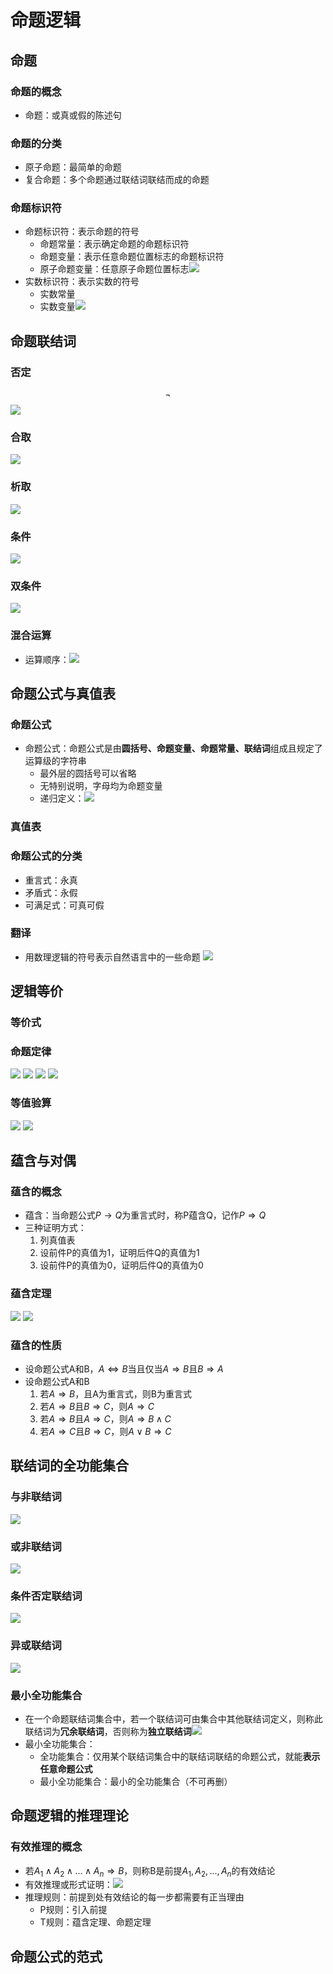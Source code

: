 # 命题逻辑
## 命题
### 命题的概念
- 命题：或真或假的陈述句
### 命题的分类
- 原子命题：最简单的命题
- 复合命题：多个命题通过联结词联结而成的命题
### 命题标识符
- 命题标识符：表示命题的符号
	- 命题常量：表示确定命题的命题标识符
	- 命题变量：表示任意命题位置标志的命题标识符
	- 原子命题变量：任意原子命题位置标志![](https://jiunian-pic-1310185536.cos.ap-nanjing.myqcloud.com/picgo%2F20221205090159.png)
- 实数标识符：表示实数的符号
	- 实数常量
	- 实数变量![](https://jiunian-pic-1310185536.cos.ap-nanjing.myqcloud.com/picgo%2F20221205090315.png)
## 命题联结词
### 否定
$$\neg$$
![](https://jiunian-pic-1310185536.cos.ap-nanjing.myqcloud.com/picgo%2F20221205090553.png)
### 合取
![](https://jiunian-pic-1310185536.cos.ap-nanjing.myqcloud.com/picgo%2F20221205090613.png)

### 析取
![](https://jiunian-pic-1310185536.cos.ap-nanjing.myqcloud.com/picgo%2F20221205090627.png)

### 条件
![](https://jiunian-pic-1310185536.cos.ap-nanjing.myqcloud.com/picgo%2F20221205090641.png)

### 双条件
![](https://jiunian-pic-1310185536.cos.ap-nanjing.myqcloud.com/picgo%2F20221205090708.png)

### 混合运算
- 运算顺序：![](https://jiunian-pic-1310185536.cos.ap-nanjing.myqcloud.com/picgo%2F20221205090746.png)

## 命题公式与真值表
### 命题公式
- 命题公式：命题公式是由**圆括号、命题变量、命题常量、联结词**组成且规定了运算级的字符串
	- 最外层的圆括号可以省略
	- 无特别说明，字母均为命题变量
	- 递归定义：![](https://jiunian-pic-1310185536.cos.ap-nanjing.myqcloud.com/picgo%2F20221205091019.png)

### 真值表
### 命题公式的分类
- 重言式：永真
- 矛盾式：永假
- 可满足式：可真可假
### 翻译
- 用数理逻辑的符号表示自然语言中的一些命题
![](https://jiunian-pic-1310185536.cos.ap-nanjing.myqcloud.com/picgo%2F20221205091844.png)

## 逻辑等价
### 等价式
### 命题定律

![](https://jiunian-pic-1310185536.cos.ap-nanjing.myqcloud.com/picgo%2F20221205231159.png)
![](https://jiunian-pic-1310185536.cos.ap-nanjing.myqcloud.com/picgo%2F20221205231206.png)
![](https://jiunian-pic-1310185536.cos.ap-nanjing.myqcloud.com/picgo%2F20221205231213.png)
![](https://jiunian-pic-1310185536.cos.ap-nanjing.myqcloud.com/picgo%2F20221205231222.png)
### 等值验算
![](https://jiunian-pic-1310185536.cos.ap-nanjing.myqcloud.com/picgo%2F20221205231315.png)
![](https://jiunian-pic-1310185536.cos.ap-nanjing.myqcloud.com/picgo%2F20221205231323.png)

## 蕴含与对偶
### 蕴含的概念
- 蕴含：当命题公式$P\rightarrow Q$为重言式时，称P蕴含Q，记作$P\Rightarrow Q$
- 三种证明方式：
	1. 列真值表
	2. 设前件P的真值为1，证明后件Q的真值为1
	3. 设前件P的真值为0，证明后件Q的真值为0

### 蕴含定理
![](https://jiunian-pic-1310185536.cos.ap-nanjing.myqcloud.com/picgo%2F20221205231905.png)
![](https://jiunian-pic-1310185536.cos.ap-nanjing.myqcloud.com/picgo%2F20221205231911.png)

### 蕴含的性质
- 设命题公式A和B，$A\Leftrightarrow B$当且仅当$A\Rightarrow B$且$B\Rightarrow A$
- 设命题公式A和B
	1. 若$A\Rightarrow B$，且A为重言式，则B为重言式
	2. 若$A\Rightarrow B$且$B\Rightarrow C$，则$A\Rightarrow C$
	3. 若$A\Rightarrow B$且$A\Rightarrow C$，则$A\Rightarrow B\wedge C$
	4. 若$A\Rightarrow C$且$B\Rightarrow C$，则$A \vee B \Rightarrow C$
## 联结词的全功能集合
### 与非联结词
![](https://jiunian-pic-1310185536.cos.ap-nanjing.myqcloud.com/picgo%2F20221205233523.png)
### 或非联结词
![](https://jiunian-pic-1310185536.cos.ap-nanjing.myqcloud.com/picgo%2F20221205233542.png)
### 条件否定联结词
![](https://jiunian-pic-1310185536.cos.ap-nanjing.myqcloud.com/picgo%2F20221205233600.png)
### 异或联结词
![](https://jiunian-pic-1310185536.cos.ap-nanjing.myqcloud.com/picgo%2F20221205233616.png)
### 最小全功能集合
- 在一个命题联结词集合中，若一个联结词可由集合中其他联结词定义，则称此联结词为**冗余联结词**，否则称为**独立联结词**![](https://jiunian-pic-1310185536.cos.ap-nanjing.myqcloud.com/picgo%2F20221205233756.png)
- 最小全功能集合：
	- 全功能集合：仅用某个联结词集合中的联结词联结的命题公式，就能**表示任意命题公式**
	- 最小全功能集合：最小的全功能集合（不可再删）
## 命题逻辑的推理理论
### 有效推理的概念
- 若$A_{1}\wedge A_2 \wedge ...\wedge A_n \Rightarrow B$，则称B是前提$A_1,A_2,...,A_n$的有效结论
- 有效推理或形式证明：![](https://jiunian-pic-1310185536.cos.ap-nanjing.myqcloud.com/picgo%2F20221205234247.png)
- 推理规则：前提到处有效结论的每一步都需要有正当理由
	- P规则：引入前提
	- T规则：蕴含定理、命题定理
## 命题公式的范式